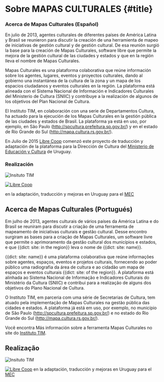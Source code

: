 # Sobre MAPAS CULTURALES {#title}

<h3>Acerca de Mapas Culturales (Español)</h3>

En julio de 2013, agentes culturales de diferentes países de América Latina y Brasil se reunieron para discutir la creación de una herramienta de mapeo de iniciativas de gestión cultural y de gestión cultural. De esa reunión surgió la base para la creación de Mapas Culturales, software libre que permite la mejora de la gestión cultural de las ciudades y estados y que en la región lleva el nombre de Mapas Culturales.

Mapas Culturales es una plataforma colaborativa que reúne información sobre los agentes, lugares, eventos y proyectos culturales, dando al gobierno una instantánea de la cultura de la zona y un mapa de los espacios ciudadanos y eventos culturales en la región. La plataforma está alineada con el Sistema Nacional de Información e Indicadores Culturales del Ministerio de Cultura (SNIIC) y contribuye a la realización de algunos de los objetivos del Plan Nacional de Cultura.

El Instituto TIM, en colaboración con una serie de Departamentos Cultura, ha actuado para la ejecución de los Mapas Culturales en la gestión pública de las ciudades y estados de Brasil. La plataforma ya está en uso, por ejemplo, en São Paulo (<a href="http://spcultura.prefeitura.sp.gov.br/">http://spcultura.prefeitura.sp.gov.br/</a>) y en el estado de Río Grande do Sul (<a href="http://mapa.cultura.rs.gov.br/">http://mapa.cultura.rs.gov.br/</a>).

En Julio de 2015 <a href="http://libre.coop/">Libre Coop</a> comenzó este proyecto de traducción y adaptación de la plataforma para la Dirección de Cultura del <a href="http://www.mec.gub.uy/"> Ministerio de Educación y Cultura</a> de Uruguay.

<h3>Realización</h3>
<img src="/assets/img/instituto-tim-white.png" alt="Insituto TIM" />

<p><a href="http://libre.coop"><img src="/assets/img/logo_libre_coop.png" alt="Libre Coop" /></a>  

en la adaptación, traducción y mejoras en Uruguay para el <a href="http://www.mec.gub.uy/"> MEC</a></p>

<h2>Acerca de Mapas Culturales (Portugués)</h2>

Em julho de 2013, agentes culturais de vários países da América Latina e do Brasil se reuniram para discutir a criação de uma ferramenta de mapeamento de iniciativas culturais e gestão cultural. Desse encontro surgiram as bases para a criação de Mapas Culturales, um software livre que permite o aprimoramento da gestão cultural dos municípios e estados, e que {{dict: site: in the region}} leva o nome de {{dict: site: name}}.

{{dict: site: name}} é uma plataforma colaborativa que reúne informações sobre agentes, espaços, eventos e projetos culturais, fornecendo ao poder público uma radiografia da área de cultura e ao cidadão um mapa de espaços e eventos culturais {{dict: site: of the region}}. A plataforma está alinhada ao Sistema Nacional de Informação e Indicadores Culturais do Ministério da Cultura (SNIIC) e contribui para a realização de alguns dos objetivos do Plano Nacional de Cultura.

O Instituto TIM, em parceria com uma série de Secretarias de Cultura, tem atuado pela implementação de Mapas Culturales na gestão pública das cidades e estados. A plataforma já está em uso, por exemplo, no município de São Paulo (<a href="http://spcultura.prefeitura.sp.gov.br/">http://spcultura.prefeitura.sp.gov.br/</a>) e no estado do Rio Grande do Sul (<a href="http://mapa.cultura.rs.gov.br/">http://mapa.cultura.rs.gov.br/</a>).

Você encontra Más información sobre a ferramenta Mapas Culturales no site do <a href="http://institutotim.org.br/project/mapas-culturais/">Instituto TIM</a>.


<h2>Realização</h2>
<p><img src="/assets/img/instituto-tim-white.png" alt="Insituto TIM" /></p>
<p><a href="http://libre.coop"><img src="/assets/img/logo_libre_coop.png" alt="Libre Coop" /></a>  en la adaptación, traducción y mejoras en Uruguay para el <a href="http://www.mec.gub.uy/"> MEC</a></p>